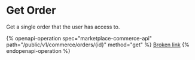 # Get Order

Get a single order that the user has access to.

{% openapi-operation spec="marketplace-commerce-api" path="/public/v1/commerce/orders/{id}" method="get" %}
[Broken link](broken-reference)
{% endopenapi-operation %}
